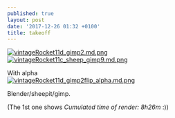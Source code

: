 ```yaml
---
published: true
layout: post
date: '2017-12-26 01:32 +0100'
title: takeoff
---
```

[![vintageRocket11d_gimp2.md.png](https://cdn.scrot.moe/images/2017/12/26/vintageRocket11d_gimp2.md.png)](https://cdn.scrot.moe/images/2017/12/26/vintageRocket11d_gimp2.png)
[![vintageRocket11c_sheep_gimp9.md.png](https://cdn.scrot.moe/images/2017/12/26/vintageRocket11c_sheep_gimp9.md.png)](https://cdn.scrot.moe/images/2017/12/26/vintageRocket11c_sheep_gimp9.png)

With alpha  
[![vintageRocket11d_gimp2flip_alpha.md.png](https://cdn.scrot.moe/images/2017/12/26/vintageRocket11d_gimp2flip_alpha.md.png)](https://cdn.scrot.moe/images/2017/12/26/vintageRocket11d_gimp2flip_alpha.png)

Blender/sheepit/gimp.

(The 1st one shows _Cumulated time of render: 8h26m_ :))
